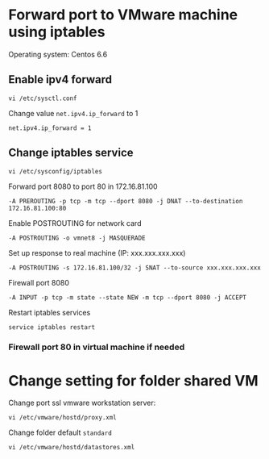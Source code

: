 Forward port to VMware machine using iptables
================================================

Operating system: Centos 6.6

Enable ipv4 forward
--------------------------------------------------
 
 `vi /etc/sysctl.conf`
 
 Change value `net.ipv4.ip_forward` to 1
 
 `net.ipv4.ip_forward = 1`
 
Change iptables service
---------------------------------------------------
 
 `vi /etc/sysconfig/iptables`
 
 Forward port 8080 to port 80 in 172.16.81.100
 
 `-A PREROUTING -p tcp -m tcp --dport 8080 -j DNAT --to-destination 172.16.81.100:80`
 
 Enable POSTROUTING for network card
 
  `-A POSTROUTING -o vmnet8 -j MASQUERADE`
  
 Set up response to real machine (IP: xxx.xxx.xxx.xxx)
 
 `-A POSTROUTING -s 172.16.81.100/32 -j SNAT --to-source xxx.xxx.xxx.xxx`
 
 Firewall port 8080
 
 `-A INPUT -p tcp -m state --state NEW -m tcp --dport 8080 -j ACCEPT`
 
 Restart iptables services
 
  `service iptables restart`
 
### Firewall port 80 in virtual machine if needed


Change setting for folder shared VM
===================================================

Change port ssl vmware workstation server: 

`vi /etc/vmware/hostd/proxy.xml`

Change folder default `standard`

`vi /etc/vmware/hostd/datastores.xml`
